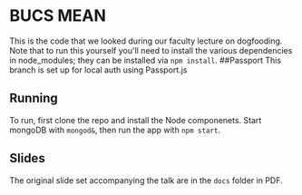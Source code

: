 # BUCS MEAN
This is the code that we looked during our faculty lecture on dogfooding. Note that to run this yourself you'll need to install the various dependencies in node_modules; they can be installed via `npm install`.
##Passport
This branch is set up for local auth using Passport.js
## Running
To run, first clone the repo and install the Node componenets. Start mongoDB with `mongod&`, then run the app with `npm start`.
## Slides
The original slide set accompanying the talk are in the `docs` folder in PDF.